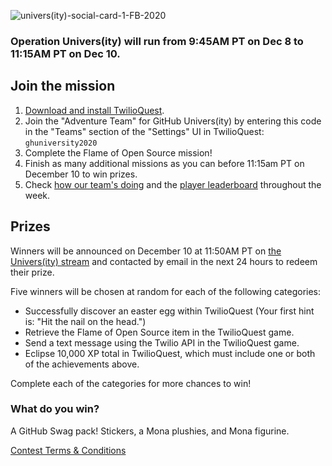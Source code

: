 ![univers(ity)-social-card-1-FB-2020](https://user-images.githubusercontent.com/6633808/101407837-c50eb200-38db-11eb-90ff-4888b5598de0.png)

### Operation Univers(ity) will run from 9:45AM PT on Dec 8 to 11:15AM PT on Dec 10.

## Join the mission
1. [Download and install TwilioQuest](https://www.twilio.com/quest/download).
2. Join the "Adventure Team" for GitHub Univers(ity) by entering this code in the "Teams" section of the "Settings" UI in TwilioQuest: `ghuniversity2020`
3. Complete the Flame of Open Source mission!
4. Finish as many additional missions as you can before 11:15am PT on December 10 to win prizes.
3. Check [how our team's doing](https://www.twilio.com/quest/events/ghuniversity2020) and the [player leaderboard](https://www.twilio.com/quest/events/ghuniversity2020/players) throughout the week.

## Prizes
Winners will be announced on December 10 at 11:50AM PT on [the Univers(ity) stream](https://education.github.com/university) and contacted by email in the next 24 hours to redeem their prize. 

Five winners will be chosen at random for each of the following categories:

* Successfully discover an easter egg within TwilioQuest (Your first hint is: "Hit the nail on the head.")
* Retrieve the Flame of Open Source item in the TwilioQuest game.
* Send a text message using the Twilio API in the TwilioQuest game.
* Eclipse 10,000 XP total in TwilioQuest, which must include one or both of the achievements above.

Complete each of the categories for more chances to win!

### What do you win?
A GitHub Swag pack! Stickers, a Mona plushies, and Mona figurine.

[Contest Terms & Conditions](https://github.com/github/education/files/5589513/GitHub.Education.Operation.Univers.ity.Event.Contest.Official.Rules.docx)



